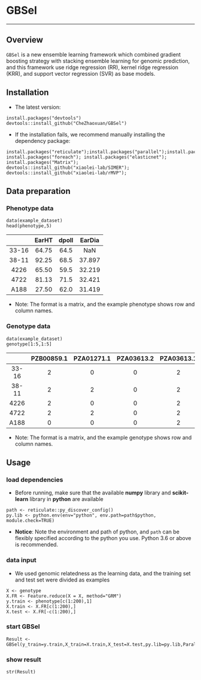 # GBSel

---

## Overview
`GBSel` is a new ensemble learning framework which combined gradient boosting strategy with stacking ensemble learning for genomic prediction, and this framework use ridge regression (RR), kernel ridge regression (KRR), and support vector regression (SVR) as base models.

## Installation
- The latest version:<br>
```
install.packages("devtools")
devtools::install_github("CheZhaoxuan/GBSel")
```
- If the installation fails, we recommend manually installing the dependency package:<br>
```
install.packages("reticulate");install.packages("parallel");install.packages("doParallel");
install.packages("foreach"); install.packages("elasticnet"); install.packages("Matrix"); 
devtools::install_github("xiaolei-lab/SIMER");
devtools::install_github("xiaolei-lab/rMVP");
```

## Data preparation
### Phenotype data
```
data(example_dataset)
head(phenotype,5)
```
|       |EarHT  |dpoll  |EarDia |
|:----: |:----: |:----: |:----: |
|33-16	|64.75  |64.5   |NaN    |
|38-11	|92.25  |68.5   |37.897 |
|4226  	|65.50  |59.5   |32.219 |
|4722 	|81.13  |71.5   |32.421 |
|A188   |27.50  |62.0   |31.419 |
- Note: The format is a matrix, and the example phenotype shows row and column names.

### Genotype data
```
data(example_dataset)
genotype[1:5,1:5]
```
|       |PZB00859.1 |PZA01271.1 |PZA03613.2 |PZA03613.1 | PZA03614.2 |
|:----: |:----:     |:----:     |:----:     |:----:     |:----:     |
|33-16	|2|0|0|2|2|
|38-11	|2|2|0|2|2|
|4226  	|2|0|0|2|2|
|4722 	|2|2|0|2|2|
|A188   |0|0|0|2|2|
- Note: The format is a matrix, and the example genotype shows row and column names.

## Usage
### load dependencies 
- Before running, make sure that the available **numpy** library and **scikit-learn** library in **python** are available

```
path <- reticulate::py_discover_config()
py.lib <- python.env(env="python", env.path=path$python, module.check=TRUE)	
```
- **Notice**: Note the environment and path of python, and `path` can be flexibly specified according to the  python you use. Python 3.6 or above is recommended.

### data input
- We used genomic relatedness as the learning data, and the training set and test set were divided as examples
```
X <- genotype
X.FR <- Feature.reduce(X = X, method="GRM")
y.train <- phenotype[c(1:200),1]
X.train <- X.FR[c(1:200),]
X.test <- X.FR[-c(1:200),]
```
### start GBSel
```
Result <- GBSel(y_train=y.train,X_train=X.train,X_test=X.test,py.lib=py.lib,Parallel=FALSE)
```
### show result
```
str(Result)






